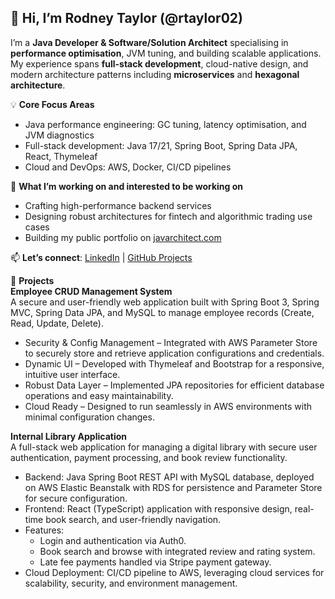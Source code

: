 ## 👋 Hi, I’m Rodney Taylor (@rtaylor02)

I’m a **Java Developer & Software/Solution Architect** specialising in **performance optimisation**, JVM tuning, and building scalable applications. My experience spans **full-stack development**, cloud-native design, and modern architecture patterns including **microservices** and **hexagonal architecture**.

💡 **Core Focus Areas**  
- Java performance engineering: GC tuning, latency optimisation, and JVM diagnostics  
- Full-stack development: Java 17/21, Spring Boot, Spring Data JPA, React, Thymeleaf  
- Cloud and DevOps: AWS, Docker, CI/CD pipelines  

🚀 **What I’m working on and interested to be working on**  
- Crafting high-performance backend services  
- Designing robust architectures for fintech and algorithmic trading use cases  
- Building my public portfolio on [javarchitect.com](https://javarchitect.com)  

📫 **Let’s connect**: [LinkedIn](https://www.linkedin.com/in/rodney-taylor-uk) | [GitHub Projects](https://github.com/rtaylor02)

💼 **Projects**  
**Employee CRUD Management System**  
A secure and user-friendly web application built with Spring Boot 3, Spring MVC, Spring Data JPA, and MySQL to manage employee records (Create, Read, Update, Delete).
- Security & Config Management – Integrated with AWS Parameter Store to securely store and retrieve application configurations and credentials.
- Dynamic UI – Developed with Thymeleaf and Bootstrap for a responsive, intuitive user interface.
- Robust Data Layer – Implemented JPA repositories for efficient database operations and easy maintainability.
- Cloud Ready – Designed to run seamlessly in AWS environments with minimal configuration changes.

**Internal Library Application**  
A full-stack web application for managing a digital library with secure user authentication, payment processing, and book review functionality.
- Backend: Java Spring Boot REST API with MySQL database, deployed on AWS Elastic Beanstalk with RDS for persistence and Parameter Store for secure configuration.
- Frontend: React (TypeScript) application with responsive design, real-time book search, and user-friendly navigation.
- Features:
  - Login and authentication via Auth0.
  - Book search and browse with integrated review and rating system.
  - Late fee payments handled via Stripe payment gateway.
- Cloud Deployment: CI/CD pipeline to AWS, leveraging cloud services for scalability, security, and environment management.


